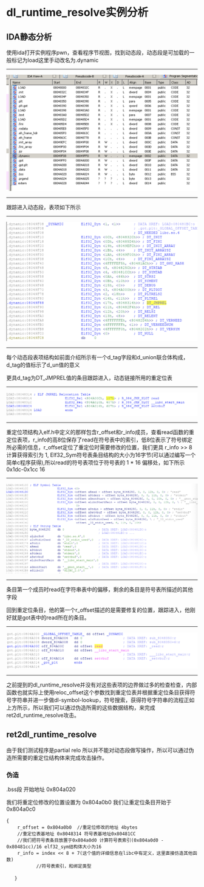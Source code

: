 # dl_runtime_resolve实例分析
## IDA静态分析

使用ida打开实例程序pwn，查看程序节视图，找到动态段，动态段是可加载的一般标记为load这里手动改名为.dynamic

---  

![1.png](https://github.com/S0DUKU/PWNnote/blob/master/ROP/ret2dlruntime/images/1.png)  

---

跟踪进入动态段，表项如下所示  

---  

![2.png](https://github.com/S0DUKU/PWNnote/blob/master/ROP/ret2dlruntime/images/2.png)  

---  

每个动态段表项结构如前面介绍所示有一个d_tag字段和d_union联合体构成，d_tag的值标示了d_un值的意义  

更具d_tag为DT_JMPREL值的条目跟踪进入，动态链接所用的重定位表  

---

![3.png](https://github.com/S0DUKU/PWNnote/blob/master/ROP/ret2dlruntime/images/3.png)  

---  

重定位项结构入elf.h中定义的那样包含r_offset和r_info成员，查看read函数的重定位表项，r_info的高8位保存了read在符号表中的索引，低8位表示了符号绑定所必需的信息，r_offset定位了重定位时需要修改的位置，我们更具 r_info >> 8 计算获得索引为 1, Elf32_Sym符号表条目结构的大小为16字节(可以通过编写一个简单c程序获得),所以read的符号表项位于符号表的 1 * 16 偏移处，如下所示0x1dc-0x1cc 16

---  

![5.png](https://github.com/S0DUKU/PWNnote/blob/master/ROP/ret2dlruntime/images/5.png)  

---  

条目第一个成员时read在字符串表中的偏移，剩余的条目是符号表所描述的其他字段  

回到重定位条目，他的第一个r_offset描述的是需要修复的位置，跟踪进入，他刚好就是got表中的read所在的条目。

---  

![4.png](https://github.com/S0DUKU/PWNnote/blob/master/ROP/ret2dlruntime/images/4.png)  

---  

之前提到的dl_runtime_resolve并没有对这些表项的边界做过多的检查检查，内部函数也就实际上使用reloc_offset这个参数找到重定位表并根据重定位条目获得符号字符串并进一步做dl-symbol-lookup，符号搜索，获得符号字符串的流程正如上方所示，所以我们可以通过伪造所需的这些数据结构，来完成ret2dl_runtime_resolve攻击。  

## ret2dl_runtime_resolve  

由于我们测试程序是partial relo 所以并不能对动态段做写操作，所以可以通过伪造所需要的重定位结构体来完成攻击操作。  

### 伪造

.bss段 开始地址 0x804a020

我们将重定位修改的位置设置为 0x804a0b0
我们让重定位条目开始于 0x804a0c0

```
{
    r_offset = 0x804a0b0  //重定位修改的地址 4bytes
    //重定位表基地址 0x8048314 符号表基地址0x80481CC
    //我们把符号表条目放置于0x804a0d0 计算符号表索引(0x804a0d0 - 0x80481cc)/16 elf32_sym结构体大小为16
    r_info = index << 8 + 7(这个值的详细信息在libc中有定义，这里直接仿造其他函数)
           //符号表索引，和绑定类型
    
   }




